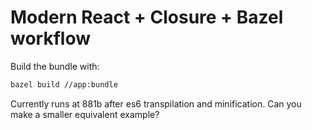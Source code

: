 # Modern React + Closure + Bazel workflow

Build the bundle with:
```bash
bazel build //app:bundle
```

Currently runs at 881b after es6 transpilation and minification. Can you make a smaller equivalent example?
